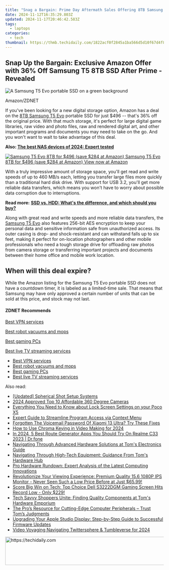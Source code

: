 ```yaml
---
title: "Snag a Bargain: Prime Day Aftermath Sales Offering 8TB Samsung T5 Drives with 36%% Savings on Amazon"
date: 2024-11-12T16:35:29.803Z
updated: 2024-11-17T20:46:42.583Z
tags:
  - laptops
categories:
  - tech
thumbnail: https://thmb.techidaily.com/1822acf0f2845a1ba566d5d10f67d4f8ab3c535b7e8e01b07d6d8502cd97e896.jpg
---
```


## Snap Up the Bargain: Exclusive Amazon Offer with 36% Off Samsung T5 8TB SSD After Prime - Revealed

![A Samsung T5 Evo portable SSD on a green background](https://www.zdnet.com/a/img/resize/3cfa019d43ff4018159ea4e1d469a56fade052c6/2024/08/07/3a8cdb31-a8d7-4df6-9436-5c04f22c0ab5/samsung-evo-t5-2.jpg?auto=webp&width=1280)

Amazon/ZDNET

If you've been looking for a new digital storage option, Amazon has a deal on the [8TB Samsung T5 Evo](https://buy.geni.us/Proxy.ashx?TSID=368250&GR%5FURL=https%3A%2F%2Fwww.amazon.com%2FSAMSUNG-Portable-External-MU-PH8T0S-AM%2Fdp%2FB0CMDGGJTZ%3Fth%3D1%26tag%3Dzd-buy-button-20%26ascsubtag%3D%5F%5FCOM%5FCLICK%5FID%5F%5F%7Cfe585739-b63f-4436-9ded-d80941ea63f3%7Cdtp&dtb=1) portable SSD for just $496 -- that's 36% off the original price. With that much storage, it's perfect for large digital game libraries, raw video and photo files, raw and rendered digital art, and other important programs and documents you may need to take on the go. And you won't want to wait to take advantage of this deal. 

**Also: [The best NAS devices of 2024: Expert tested](https://www.zdnet.com/article/best-network-attached-storage/)**

[![Samsung T5 Evo 8TB for $496 (save $284 at Amazon)](https://www.zdnet.com/a/img/resize/3473f823b109f0473adedc27e6bdf9b0d7a980d0/2024/08/07/84eef3bd-259e-44a3-aa6e-6085deb82144/samsung-t5-evo-ssd.jpg?auto=webp&fit=crop&height=172.5&width=294) Samsung T5 Evo 8TB for $496 (save $284 at Amazon) View now at Amazon](https://buy.geni.us/Proxy.ashx?TSID=368250&GR%5FURL=https%3A%2F%2Fwww.amazon.com%2FSAMSUNG-Portable-External-MU-PH8T0S-AM%2Fdp%2FB0CMDGGJTZ%3Ftag%3Dzd-buy-button-20%26ascsubtag%3D%5F%5FCOM%5FCLICK%5FID%5F%5F%7Cfe585739-b63f-4436-9ded-d80941ea63f3%7Cdtp&dtb=1)

With a truly impressive amount of storage space, you'll get read and write speeds of up to 460 MB/s each, letting you transfer large files more quickly than a traditional hard disk drive. With support for USB 3.2, you'll get more reliable data transfers, which means you won't have to worry about possible data corruption due to interruptions. 

**Read more:** **[SSD vs. HDD: What's the difference, and which should you buy?](https://www.zdnet.com/article/ssd-vs-hdd-whats-the-difference-and-which-should-you-buy/)** 

Along with great read and write speeds and more reliable data transfers, the [Samsung T5 Evo](https://buy.geni.us/Proxy.ashx?TSID=368250&GR%5FURL=https%3A%2F%2Fwww.amazon.com%2FSAMSUNG-Portable-External-MU-PH8T0S-AM%2Fdp%2FB0CMDGGJTZ%3Fth%3D1%26tag%3Dzd-buy-button-20%26ascsubtag%3D%5F%5FCOM%5FCLICK%5FID%5F%5F%7Cfe585739-b63f-4436-9ded-d80941ea63f3%7Cdtp&dtb=1) also features 256-bit AES encryption to keep your personal data and sensitive information safe from unauthorized access. Its outer casing is drop- and shock-resistant and can withstand falls up to six feet, making it perfect for on-location photographers and other mobile professionals who need a tough storage drive for offloading raw photos from camera storage or transferring important projects and documents between their home office and mobile work location. 

## When will this deal expire?

While the Amazon listing for the Samsung T5 Evo portable SSD does not have a countdown timer, it is labeled as a limited-time sale. That means that Samsung may have only approved a certain number of units that can be sold at this price, and stock may not last.

#### **ZDNET** Recommends

[Best VPN services](https://www.zdnet.com/article/best-vpn/ "Best VPN services")

[Best robot vacuums and mops](https://www.zdnet.com/article/best-robot-vacuum-mop/ "Best robot vacuums and mops")

[Best gaming PCs](https://www.zdnet.com/article/best-gaming-pc/ "Best gaming PCs")

[Best live TV streaming services](https://www.zdnet.com/article/best-live-tv-streaming-service/ "Best live TV streaming services")

* [Best VPN services](https://www.zdnet.com/article/best-vpn/ "Best VPN services")
* [Best robot vacuums and mops](https://www.zdnet.com/article/best-robot-vacuum-mop/ "Best robot vacuums and mops")
* [Best gaming PCs](https://www.zdnet.com/article/best-gaming-pc/ "Best gaming PCs")
* [Best live TV streaming services](https://www.zdnet.com/article/best-live-tv-streaming-service/ "Best live TV streaming services")

<ins class="adsbygoogle"
     style="display:block"
     data-ad-format="autorelaxed"
     data-ad-client="ca-pub-7571918770474297"
     data-ad-slot="1223367746"></ins>

<ins class="adsbygoogle"
     style="display:block"
     data-ad-client="ca-pub-7571918770474297"
     data-ad-slot="8358498916"
     data-ad-format="auto"
     data-full-width-responsive="true"></ins>

<span class="atpl-alsoreadstyle">Also read:</span>
<div><ul>
<li><a href="https://extra-support.techidaily.com/updated-spherical-shot-setup-systems/"><u>[Updated] Spherical Shot Setup Systems</u></a></li>
<li><a href="https://fox-friendly.techidaily.com/2024-approved-top-10-affordable-360-degree-cameras/"><u>2024 Approved Top 10 Affordable 360 Degree Cameras</u></a></li>
<li><a href="https://easy-unlock-android.techidaily.com/everything-you-need-to-know-about-lock-screen-settings-on-your-poco-x5-by-drfone-android/"><u>Everything You Need to Know about Lock Screen Settings on your Poco X5</u></a></li>
<li><a href="https://windows11.techidaily.com/expert-guide-to-streamline-program-access-via-context-menu/"><u>Expert Guide to Streamline Program Access via Context Menu</u></a></li>
<li><a href="https://unlock-android.techidaily.com/forgotten-the-voicemail-password-of-xiaomi-13-ultra-try-these-fixes-by-drfone-android/"><u>Forgotten The Voicemail Password Of Xiaomi 13 Ultra? Try These Fixes</u></a></li>
<li><a href="https://youtube-docs.techidaily.com/o-use-chroma-keying-in-video-making-for-2024/"><u>How to Use Chroma Keying in Video Making for 2024</u></a></li>
<li><a href="https://change-location.techidaily.com/in-2024-5-best-route-generator-apps-you-should-try-on-realme-c33-2023-drfone-by-drfone-virtual-android/"><u>In 2024, 5 Best Route Generator Apps You Should Try On Realme C33 2023 | Dr.fone</u></a></li>
<li><a href="https://hardware-reviews.techidaily.com/navigating-through-advanced-hardware-solutions-at-toms-electronics-guide/"><u>Navigating Through Advanced Hardware Solutions at Tom's Electronics Guide</u></a></li>
<li><a href="https://hardware-reviews.techidaily.com/navigating-through-high-tech-equipment-guidance-from-toms-hardware-hub/"><u>Navigating Through High-Tech Equipment: Guidance From Tom's Hardware Hub</u></a></li>
<li><a href="https://hardware-reviews.techidaily.com/pro-hardware-rundown-expert-analysis-of-the-latest-computing-innovations/"><u>Pro Hardware Rundown: Expert Analysis of the Latest Computing Innovations</u></a></li>
<li><a href="https://hardware-reviews.techidaily.com/revolutionize-your-viewing-experience-premium-quality-156-1080p-ips-monitor-never-seen-such-a-low-price-before-at-just-6599/"><u>Revolutionize Your Viewing Experience: Premium Quality 15.6 1080P IPS Monitor - Never Seen Such a Low Price Before at Just $65.99!</u></a></li>
<li><a href="https://hardware-reviews.techidaily.com/score-big-win-on-tech-top-choice-dell-s3222dgm-gaming-screen-hits-record-low-only-229/"><u>Score Big Win on Tech: Top Choice Dell S3222DGM Gaming Screen Hits Record Low - Only $229!</u></a></li>
<li><a href="https://hardware-reviews.techidaily.com/tech-savvy-shoppers-unite-finding-quality-components-at-toms-hardware-emporium/"><u>Tech Savvy Shoppers Unite: Finding Quality Components at Tom's Hardware Emporium</u></a></li>
<li><a href="https://hardware-reviews.techidaily.com/the-pros-resource-for-cutting-edge-computer-peripherals-trust-toms-judgments/"><u>The Pro’s Resource for Cutting-Edge Computer Peripherals – Trust Tom’s Judgments</u></a></li>
<li><a href="https://technical-tips.techidaily.com/upgrading-your-apple-studio-display-step-by-step-guide-to-successful-firmware-updates/"><u>Upgrading Your Apple Studio Display: Step-by-Step Guide to Successful Firmware Updates</u></a></li>
<li><a href="https://twitter-videos.techidaily.com/video-voyaging-navigating-twittersphere-and-tumbleverse-for-2024/"><u>Video Voyaging Navigating Twittersphere & Tumbleverse for 2024</u></a></li>
</ul></div>

<!-- affiliate ads begin -->
<a href="https://unicoeye.pxf.io/c/5597632/2134241/18498" target="_top" id="2134241">
  <img src="//a.impactradius-go.com/display-ad/18498-2134241" border="0" alt="https://techidaily.com" width="728" height="90"/>
</a>
<img height="0" width="0" src="https://unicoeye.pxf.io/i/5597632/2134241/18498" style="position:absolute;visibility:hidden;" border="0" />
<!-- affiliate ads end -->

